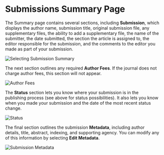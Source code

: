 # Submissions Summary Page

The Summary page contains several sections, including **Submission**, which displays the author name, submission title, original submission file, any supplementary files, the ability to add a supplementary file, the name of the submitter, the date submitted, the section the article is assigned to, the editor responsible for the submission, and the comments to the editor you made as part of your submission.

![Selecting Submission Summary](images/chapter6/author_review_3rev.png)

The next section outlines any required **Author Fees**. If the journal does not charge author fees, this section will not appear.

![Author Fees](images/chapter6/author_review_4rev.png)

The **Status** section lets you know where your submission is in the publishing process (see above for status possibilities). It also lets you know when you made your submission and the date of the most recent status change.

![Status](images/chapter6/author_review_5rev.png)  

The final section outlines the submission **Metadata**, including author details, title, abstract, indexing, and supporting agency. You can modify any of this information by selecting **Edit Metadata**.

![Submission Metadata](images/chapter6/author_review_6rev.png)

